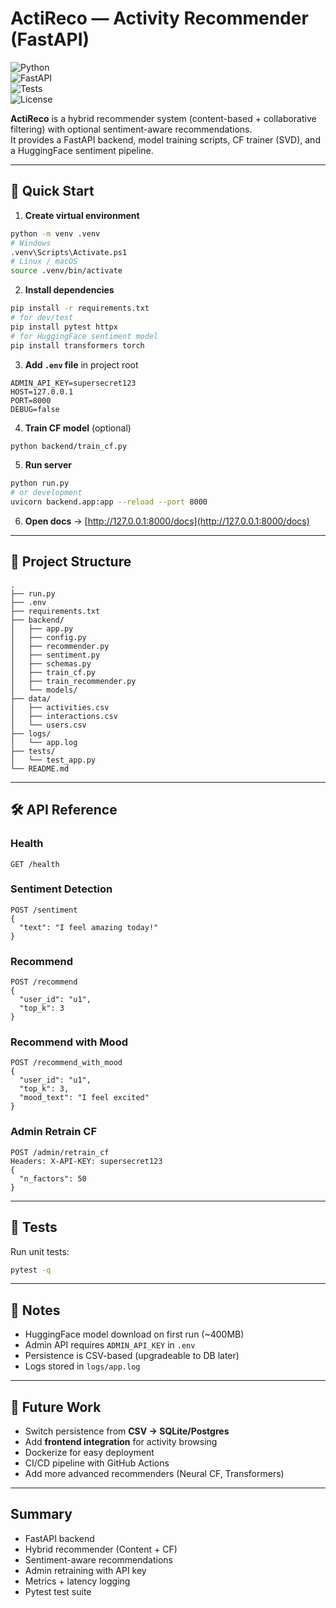 # ActiReco — Activity Recommender (FastAPI)

![Python](https://img.shields.io/badge/python-3.9%2B-blue)  
![FastAPI](https://img.shields.io/badge/FastAPI-0.95%2B-teal)  
![Tests](https://img.shields.io/badge/tests-passing-green)  
![License](https://img.shields.io/badge/license-MIT-lightgrey)  

**ActiReco** is a hybrid recommender system (content-based + collaborative filtering) with optional sentiment-aware recommendations.  
It provides a FastAPI backend, model training scripts, CF trainer (SVD), and a HuggingFace sentiment pipeline.

---

## 🚀 Quick Start

1. **Create virtual environment**

```bash
python -m venv .venv
# Windows
.venv\Scripts\Activate.ps1
# Linux / macOS
source .venv/bin/activate
```

2. **Install dependencies**

```bash
pip install -r requirements.txt
# for dev/test
pip install pytest httpx
# for HuggingFace sentiment model
pip install transformers torch
```

3. **Add `.env` file** in project root

```
ADMIN_API_KEY=supersecret123
HOST=127.0.0.1
PORT=8000
DEBUG=false
```

4. **Train CF model** (optional)

```bash
python backend/train_cf.py
```

5. **Run server**

```bash
python run.py
# or development
uvicorn backend.app:app --reload --port 8000
```

6. **Open docs** → [http://127.0.0.1:8000/docs](http://127.0.0.1:8000/docs)

---

## 📂 Project Structure

```
.
├── run.py
├── .env
├── requirements.txt
├── backend/
│   ├── app.py
│   ├── config.py
│   ├── recommender.py
│   ├── sentiment.py
│   ├── schemas.py
│   ├── train_cf.py
│   ├── train_recommender.py
│   └── models/
├── data/
│   ├── activities.csv
│   ├── interactions.csv
│   └── users.csv
├── logs/
│   └── app.log
├── tests/
│   └── test_app.py
└── README.md
```

---

## 🛠 API Reference

### Health
```
GET /health
```

### Sentiment Detection
```
POST /sentiment
{
  "text": "I feel amazing today!"
}
```

### Recommend
```
POST /recommend
{
  "user_id": "u1",
  "top_k": 3
}
```

### Recommend with Mood
```
POST /recommend_with_mood
{
  "user_id": "u1",
  "top_k": 3,
  "mood_text": "I feel excited"
}
```

### Admin Retrain CF
```
POST /admin/retrain_cf
Headers: X-API-KEY: supersecret123
{
  "n_factors": 50
}
```

---

## 🧪 Tests

Run unit tests:

```bash
pytest -q
```

---

## 📌 Notes

- HuggingFace model download on first run (~400MB)  
- Admin API requires `ADMIN_API_KEY` in `.env`  
- Persistence is CSV-based (upgradeable to DB later)  
- Logs stored in `logs/app.log`  

---

## 🔮 Future Work

- Switch persistence from **CSV → SQLite/Postgres**  
- Add **frontend integration** for activity browsing  
- Dockerize for easy deployment  
- CI/CD pipeline with GitHub Actions  
- Add more advanced recommenders (Neural CF, Transformers)  

---

##  Summary

- FastAPI backend  
- Hybrid recommender (Content + CF)  
- Sentiment-aware recommendations  
- Admin retraining with API key  
- Metrics + latency logging  
- Pytest test suite  
